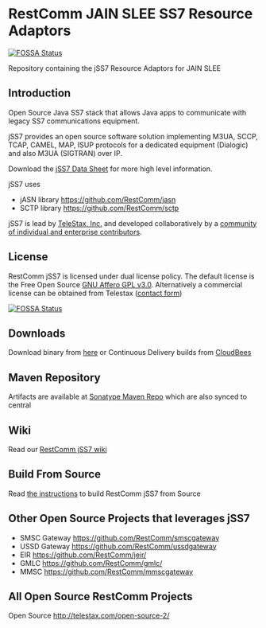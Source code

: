 # RestComm JAIN SLEE SS7 Resource Adaptors
[![FOSSA Status](https://app.fossa.io/api/projects/git%2Bhttps%3A%2F%2Fgithub.com%2FRestComm%2Fjain-slee.ss7.svg?type=shield)](https://app.fossa.io/projects/git%2Bhttps%3A%2F%2Fgithub.com%2FRestComm%2Fjain-slee.ss7?ref=badge_shield)

Repository containing the jSS7 Resource Adaptors for JAIN SLEE

## Introduction

Open Source Java SS7 stack that allows Java apps to communicate with legacy SS7 communications equipment. 

jSS7 provides an open source software solution implementing M3UA, SCCP, TCAP, CAMEL, MAP, ISUP protocols for a dedicated equipment (Dialogic) and also M3UA (SIGTRAN) over IP.

Download the [jSS7 Data Sheet](http://telestax.files.wordpress.com/2012/10/telscalejss7datasheet.pdf) for more high level information.

jSS7 uses 
* jASN library https://github.com/RestComm/jasn 
* SCTP library https://github.com/RestComm/sctp

jSS7 is lead by [TeleStax, Inc.](http://www.telestax.com/) and developed collaboratively by a [community of individual and enterprise contributors](http://www.telestax.com/open-source-2/acknowledgments/).

## License

RestComm jSS7 is licensed under dual license policy. The default license is the Free Open Source [GNU Affero GPL v3.0](http://www.gnu.org/licenses/agpl-3.0.html). Alternatively a commercial license can be obtained from Telestax ([contact form](http://www.telestax.com/contactus/#InquiryForm))


[![FOSSA Status](https://app.fossa.io/api/projects/git%2Bhttps%3A%2F%2Fgithub.com%2FRestComm%2Fjain-slee.ss7.svg?type=large)](https://app.fossa.io/projects/git%2Bhttps%3A%2F%2Fgithub.com%2FRestComm%2Fjain-slee.ss7?ref=badge_large)

## Downloads

Download binary from [here](https://github.com/RestComm/jain-slee.ss7/releases) or Continuous Delivery builds from [CloudBees](https://RestComm.ci.cloudbees.com/job/RestComm-jSS7-RAs/)

## Maven Repository

Artifacts are available at [Sonatype Maven Repo](https://oss.sonatype.org/content/repositories/releases/org/RestComm/resources/) which are also synced to central

## Wiki

Read our [RestComm jSS7 wiki](https://github.com/RestComm/jss7/wiki) 

## Build From Source

Read [the instructions](https://github.com/RestComm/jss7/wiki/Build-jSS7-from-Source) to build RestComm jSS7 from Source 

## Other Open Source Projects that leverages jSS7

*  SMSC Gateway https://github.com/RestComm/smscgateway
*  USSD Gateway https://github.com/RestComm/ussdgateway
*  EIR https://github.com/RestComm/jeir/
*  GMLC https://github.com/RestComm/gmlc/
*  MMSC https://github.com/RestComm/mmscgateway

## All Open Source RestComm Projects

Open Source http://telestax.com/open-source-2/